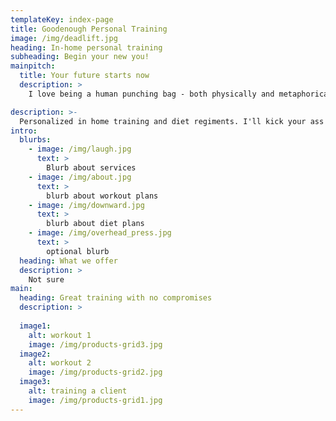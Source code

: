 ```yaml
---
templateKey: index-page
title: Goodenough Personal Training
image: /img/deadlift.jpg
heading: In-home personal training
subheading: Begin your new you!
mainpitch:
  title: Your future starts now
  description: >
    I love being a human punching bag - both physically and metaphorically. My favourite hobbies include cow-tipping and brick dusting. I shouldn't be training because I have the physical acuity of a 2 year toddler. Sometimes, I use mismatched socks. Come at me, bro.

description: >-
  Personalized in home training and diet regiments. I'll kick your ass and you'll vomit while crying profusely.
intro:
  blurbs:
    - image: /img/laugh.jpg
      text: >
        Blurb about services
    - image: /img/about.jpg
      text: >
        blurb about workout plans
    - image: /img/downward.jpg
      text: >
        blurb about diet plans
    - image: /img/overhead_press.jpg
      text: >
        optional blurb
  heading: What we offer
  description: >
    Not sure
main:
  heading: Great training with no compromises
  description: >
    
  image1:
    alt: workout 1
    image: /img/products-grid3.jpg
  image2:
    alt: workout 2
    image: /img/products-grid2.jpg
  image3:
    alt: training a client
    image: /img/products-grid1.jpg
---
```

